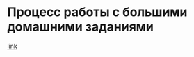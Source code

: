 
# Процесс работы с большими домашними заданиями

[link](https://docs.google.com/document/d/1VgYSQkwUD3PK1xK7Hvqbv0yHy1giJZ4u8hI4sURysrA/edit#heading=h.obdvy97vybx2)
